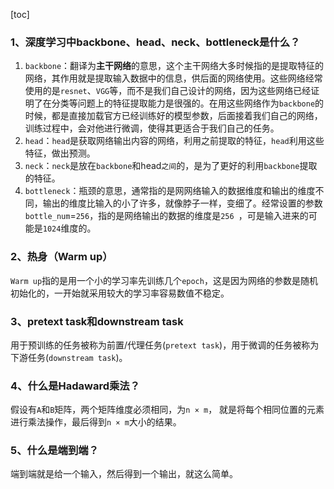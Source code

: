 [toc]



### 1、深度学习中backbone、head、neck、bottleneck是什么？

1. `backbone`：翻译为**主干网络**的意思，这个主干网络大多时候指的是提取特征的网络，其作用就是提取输入数据中的信息，供后面的网络使用。这些网络经常使用的是`resnet`、`VGG`等，而不是我们自己设计的网络，因为这些网络已经证明了在分类等问题上的特征提取能力是很强的。在用这些网络作为`backbone`的时候，都是直接加载官方已经训练好的模型参数，后面接着我们自己的网络，训练过程中，会对他进行微调，使得其更适合于我们自己的任务。
2. `head`：`head`是获取网络输出内容的网络，利用之前提取的特征，`head`利用这些特征，做出预测。
3. `neck`：`neck`是放在`backbone`和head`之间`的，是为了更好的利用`backbone`提取的特征。
4. `bottleneck`：瓶颈的意思，通常指的是网网络输入的数据维度和输出的维度不同，输出的维度比输入的小了许多，就像脖子一样，变细了。经常设置的参数 `bottle_num`=`256`，指的是网络输出的数据的维度是`256 `，可是输入进来的可能是`1024`维度的。

### 2、热身（Warm up）

`Warm up`指的是用一个小的学习率先训练几个`epoch`，这是因为网络的参数是随机初始化的，一开始就采用较大的学习率容易数值不稳定。

### 3、pretext task和downstream task

用于预训练的任务被称为前置/代理任务(`pretext task`)，用于微调的任务被称为下游任务(`downstream task`)。

### 4、什么是Hadaward乘法？

假设有`A`和`B`矩阵，两个矩阵维度必须相同，为`n × m`， 就是将每个相同位置的元素进行乘法操作，最后得到`n × m`大小的结果。

### 5、什么是端到端？

端到端就是给一个输入，然后得到一个输出，就这么简单。
